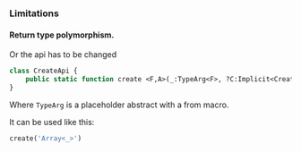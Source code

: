 ### Limitations

#### Return type polymorphism.

Or the api has to be changed

```haxe
class CreateApi {
	public static function create <F,A>(_:TypeArg<F>, ?C:Implicit<Create<F>>):F<A> return C.create();
}
```

Where `TypeArg` is a placeholder abstract with a from macro.

It can be used like this:

```haxe
create('Array<_>')
```